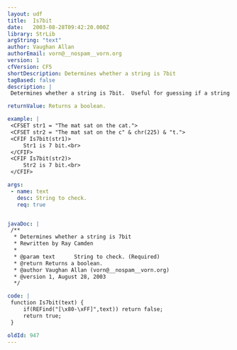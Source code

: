 ```yaml
---
layout: udf
title:  Is7bit
date:   2003-08-28T09:42:20.000Z
library: StrLib
argString: "text"
author: Vaughan Allan
authorEmail: vorn@__nospam__vorn.org
version: 1
cfVersion: CF5
shortDescription: Determines whether a string is 7bit
tagBased: false
description: |
 Determines whether a string is 7bit.  Useful for guessing if a string contains binary data (after reading a file using cffile for example).

returnValue: Returns a boolean.

example: |
 <CFSET str1 = "The mat sat on the cat.">
 <CFSET str2 = "The mat sat on the c" & chr(225) & "t.">
 <CFIF Is7bit(str1)>
     Str1 is 7 bit.<br>
 </CFIF>
 <CFIF Is7bit(str2)>
     Str2 is 7 bit.<br>
 </CFIF>

args:
 - name: text
   desc: String to check.
   req: true


javaDoc: |
 /**
  * Determines whether a string is 7bit
  * Rewritten by Ray Camden
  * 
  * @param text      String to check. (Required)
  * @return Returns a boolean. 
  * @author Vaughan Allan (vorn@__nospam__vorn.org) 
  * @version 1, August 28, 2003 
  */

code: |
 function Is7bit(text) {
     if(REFind("[\x80-\xFF]",text)) return false;
     return true;    
 }

oldId: 947
---
```


